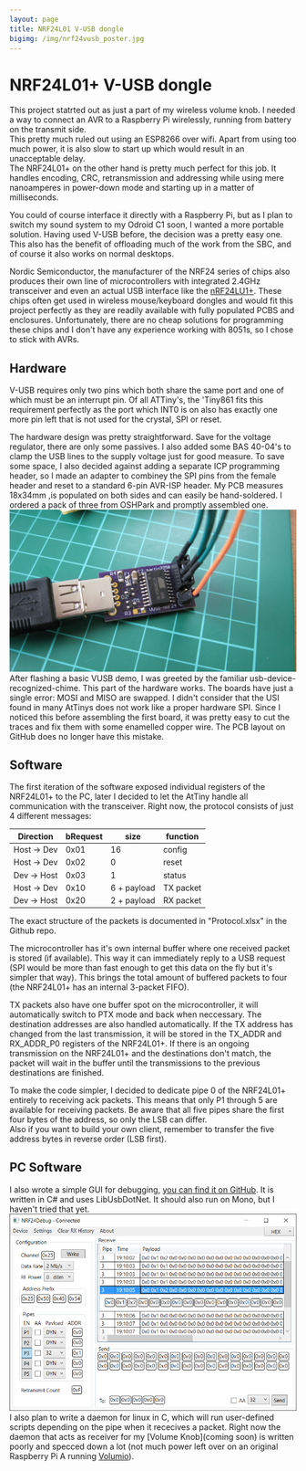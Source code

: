 ```yaml
---
layout: page
title: NRF24L01 V-USB dongle
bigimg: /img/nrf24vusb_poster.jpg
---
```


NRF24L01+ V-USB dongle
==

This project statrted out as just a part of my wireless volume knob. I needed a way to connect an AVR to a Raspberry Pi wirelessly, running from battery on the transmit side.  
This pretty much ruled out using an ESP8266 over wifi. Apart from using too much power, it is also slow to start up which would result in an unacceptable delay.  
The NRF24L01+ on the other hand is pretty much perfect for this job. It handles encoding, CRC, retransmission and addressing while using mere nanoamperes in power-down mode and starting up in a matter of milliseconds.

You could of course interface it directly with a Raspberry Pi, but as I plan to switch my sound system to my Odroid C1 soon, I wanted a more portable solution. Having used V-USB before, the decision was a pretty easy one.  
This also has the benefit of offloading much of the work from the SBC, and of course it also works on normal desktops.

Nordic Semiconductor, the manufacturer of the NRF24 series of chips also produces their own line of microcontrollers with integrated 2.4GHz transceiver and even an actual USB interface like the [nRF24LU1+](http://www.nordicsemi.com/eng/Products/2.4GHz-RF/nRF24LU1P). These chips often get used in wireless mouse/keyboard dongles and would fit this project perfectly as they are readily available with fully populated PCBS and enclosures.
Unfortunately, there are no cheap solutions for programming these chips and I don't have any experience working with 8051s, so I chose to stick with AVRs.

Hardware
--------

V-USB requires only two pins which both share the same port and one of which must be an interrupt pin. Of all ATTiny's, the 'Tiny861 fits this requirement perfectly as the port which INT0 is on also has exactly one more pin left that is not used for the crystal, SPI or reset.

The hardware design was pretty straightforward. Save for the voltage regulator, there are only some passives. I also added some BAS 40-04's to clamp the USB lines to the supply voltage just for good measure. To save some space, I also decided against adding a separate ICP programming header, so I made an adapter to combiney the SPI pins from the female header and reset to a standard 6-pin AVR-ISP header.
My PCB measures 18x34mm ,is populated on both sides and can easily be hand-soldered. I ordered a pack of three from OSHPark and promptly assembled one.
![](/img/vusb-nrf24-01.jpg)
After flashing a basic VUSB demo, I was greeted by the familiar usb-device-recognized-chime. This part of the hardware works. The boards have just a single error: MOSI and MISO are swapped. I didn't consider that the USI found in many AtTinys does not work like a proper hardware SPI. Since I noticed this before assembling the first board, it was pretty easy to cut the traces and fix them with some enamelled copper wire. The PCB layout on GitHub does no longer have this mistake.

Software
--------

The first iteration of the software exposed individual registers of the NRF24L01+ to the PC, later I decided to let the AtTiny handle all communication with the transceiver. Right now, the protocol consists of just 4 different messages:

|Direction		|bRequest	|size			|function	|
|---------------|-----------|---------------|-----------|
|Host -> Dev	|0x01		|16				|config		|
|Host -> Dev	|0x02		|0				|reset		|
|Dev -> Host	|0x03		|1				|status		|
|Host -> Dev	|0x10		|6 + payload	|TX packet	|
|Dev -> Host	|0x20		|2 + payload	|RX packet	|

The exact structure of the packets is documented in "Protocol.xlsx" in the Github repo.

The microcontroller has it's own internal buffer where one received packet is stored (if available). This way it can immediately reply to a USB request (SPI would be more than fast enough to get this data on the fly but it's simpler that way). This brings the total amount of buffered packets to four (the NRF24L01+ has an internal 3-packet FIFO).

TX packets also have one buffer spot on the microcontroller, it will automatically switch to PTX mode and back when neccessary. The destination addresses are also handled automatically. If the TX address has changed from the last transmission, it will be stored in the TX_ADDR and RX_ADDR_P0 registers of the NRF24L01+. If there is an ongoing transmission on the NRF24L01+ and the destinations don't match, the packet will wait in the buffer until the transmissions to the previous destinations are finished.

To make the code simpler, I decided to dedicate pipe 0 of the NRF24L01+ entirely to receiving ack packets. This means that only P1 through 5 are available for receiving packets. Be aware that all five pipes share the first four bytes of the address, so only the LSB can differ.  
Also if you want to build your own client, remember to transfer the five address bytes in reverse order (LSB first).

PC Software
-----------

I also wrote a simple GUI for debugging, [you can find it on GitHub](https://github.com/martin2250/NRF24Debug). It is written in C# and uses LibUsbDotNet. It should also run on Mono, but I haven't tried that yet.
![](/img/nrf-debug-screenshot.png)
I also plan to write a daemon for linux in C, which will run user-defined scripts depending on the pipe when it rececives a packet. Right now the daemon that acts as receiver for my [Volume Knob](coming soon) is written poorly and specced down a lot (not much power left over on an original Raspberry Pi A running [Volumio](https://volumio.org/)).